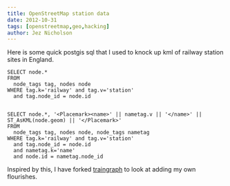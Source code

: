```yaml
---
title: OpenStreetMap station data
date: 2012-10-31
tags: [openstreetmap,geo,hacking]
author: Jez Nicholson
---
```

Here is some quick postgis sql that I used to knock up kml of railway station sites in England.

    SELECT node.*
    FROM
      node_tags tag, nodes node
    WHERE tag.k='railway' and tag.v='station'
      and tag.node_id = node.id


    SELECT node.*, '<Placemark><name>' || nametag.v || '</name>' || ST_AsKML(node.geom) || '</Placemark>'
    FROM
      node_tags tag, nodes node, node_tags nametag
    WHERE tag.k='railway' and tag.v='station'
      and tag.node_id = node.id
      and nametag.k='name'
      and node.id = nametag.node_id

Inspired by this, I have forked [traingraph](https://github.com/jnicho02/traingraph) to look at adding my own flourishes.
